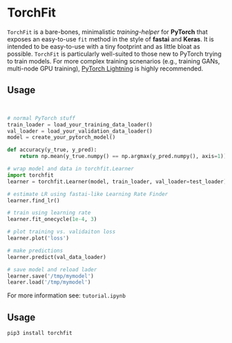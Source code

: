 # TorchFit

`TorchFit` is a bare-bones, minimalistic *training-helper* for **PyTorch** that exposes an easy-to-use `fit` method in the style of **fastai** and **Keras**.  It is intended to be easy-to-use with a tiny footprint and as little bloat as possible. `TorchFit` is particularly well-suited to those new to PyTorch trying to train models. For more complex training scnenarios (e.g., training GANs, multi-node GPU training), [PyTorch Lightning](https://github.com/PyTorchLightning/pytorch-lightning) is highly recommended.


## Usage

```python


# normal PyTorch stuff
train_loader = load_your_training_data_loader()
val_loader = load_your_validation_data_loader()
model = create_your_pytorch_model()

def accuracy(y_true, y_pred):
    return np.mean(y_true.numpy() == np.argmax(y_pred.numpy(), axis=1))

# wrap model and data in torchfit.Learner
import torchfit
learner = torchfit.Learner(model, train_loader, val_loader=test_loader)

# estimate LR using fastai-like Learning Rate Finder
learner.find_lr()

# train using learning rate
learner.fit_onecycle(1e-4, 3)

# plot training vs. validaiton loss
learner.plot('loss')

# make predictions
learner.predict(val_data_loader)

# save model and reload lader
learner.save('/tmp/mymodel')
learer.load('/tmp/mymodel')
```

For more information see: `tutorial.ipynb`


## Usage

```
pip3 install torchfit

```
